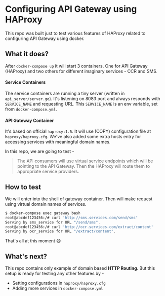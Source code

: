 Configuring API Gateway using HAProxy 
=================================

This repo was built just to test various features of HAProxy 
related to configuring API Gateway using docker.

What it does?
-----------------
After `docker-compose up` it will start 3 containers.
One for API Gateway (HAProxy) and two others for different imaginary services - OCR and SMS.

#### Service Containers
The service containers are running a tiny server (written in `api_server/server.go`).
It's listening on 8083 port and always responds with `SERVICE_NAME` and requesting URL.
This `SERVICE_NAME` is an env variable, set from `docker-compose.yml`.     

#### API Gateway Container 
It's based on official `haproxy:1.5`. 
It will use (COPY) configuration file at `haproxy/haproxy.cfg`.
We've also added some extra hosts entry for accessing services with meaningful domain names.  

In this repo, we are going to test -
> The API consumers will use virtual service endpoints which will be pointing to the API Gateway. 
Then the HAProxy will route them to appropriate service providers. 

How to test
--------------------
We will enter into the shell of gateway container. 
Then will make request using virtual domain names of services.
```sh
$ docker-compose exec gateway bash
root@abcdef123456:/# curl 'http://sms.services.com/send/sms'
Serving by sms_service for URL "/send/sms".
root@abcdef123456:/# curl 'http://ocr.services.com/extract/content'
Serving by ocr_service for URL "/extract/content".
```

That's all at this moment :smile: 

What's next?
--------------------
This repo contains only example of domain based **HTTP Routing**. 
But this setup is ready for testing any other features by - 
- Setting configurations in `haproxy/haproxy.cfg`
- Adding more services in `docker-compose.yml`   
 